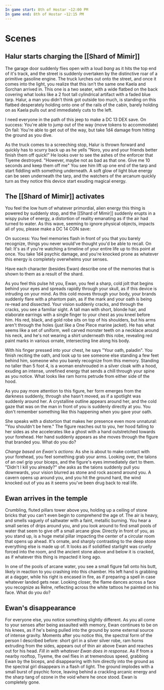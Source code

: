 ```yaml
---
In game start: 8th of Hostar ~12:00 PM
In game end: 8th of Hostar ~12:15 PM
---
```

# Scenes

## Halur starts charging the [[Shard of Mimir]]
The garage door suddenly flies open with a loud *bang* as it hits the top end of it's track, and the street is suddenly overtaken by the distinctive roar of a primitive gasoline engine. The truck lurches out onto the street, and once it comes into the light, you realize that this isn't the same one Kaela and Sorchan arrived in. This one is a two seater, with a wide flatbed on the back covering what looks like a 2 foot tall cylindrical artifact with a faded blue tarp. Halur, a man you didn't think got outside too much, is standing on this flatbed desperately holding onto one of the rails of the cabin, barely holding on as Kaela pulls out and immediately cuts to the left. 

I need everyone in the path of this jeep to make a DC 13 DEX save. 
On success: You're able to jump out of the way (move tokens to accommodate)
On fail: You're able to get out of the way, but take 1d4 damage from hitting the ground as you dive.

As the truck comes to a screeching stop, Halur is thrown forward and quickly has to scurry back up as he yells "Noro, you and your friends better finish them off quick!" He looks over to see the ashes of the enforcer that Tiyeme destroyed. "However, maybe not as bad as that one. Give me 10 seconds and keep them off me" You see him lift up one end of the tarp and start fiddling with something underneath. A soft glow of light blue energy can be seen underneath the tarp, and the watchers of the arcanum quickly turn as they notice this device start exuding magical energy.


## The [[Shard of Mimir]] activates
You feel the low hum of whatever primordial, alien energy this thing is powered by suddenly stop, and the [[Shard of Mimir]] suddenly erupts in a wispy pulse of energy, a distortion of reality emanating as if the air had turned to water. As this wave, seeming to ignore physical objects, impacts all of you, please make a DC 14 CON save:

On success: You feel memories flash in front of you that you barely recognize, things you never would've thought you'd be able to recall.
On fail: It's as if you're watching a timeline of your entire life up to this point at once. You take 1d4 psychic damage, and you're knocked prone as whatever this energy is completely overwhelms your senses.

Have each character (besides Ewan) describe one of the memories that is shown to them as a result of the shard.

As you feel this pulse hit you, Ewan, you feel a sharp, cold jolt that begins behind your eyes and spreads rapidly through your skull, as if this device is intruding on your mind. As this cold moves through your body, your brands suddenly flare with a phantom pain, as if the mark and your oath is being re-read and dissected. Your vision suddenly cracks, and through the cracks, you see a familiar sight. A tall man with short, blonde hair, and elaborate earrings with a single finger to your chest as you kneel before him. His red, black, and gold robe sits on top of his shoulders, but his arms aren't through the holes (just like a One Piece marine jacket). He has what seems like a set of uniform, well carved monster teeth on a necklace around his neck, and he's not wearing a shirt underneath this robe, revealing red paint marks in various ornate, intersecting line along his body. 

With his finger pressed into your chest, he says "Your oath, paladin". You finish reciting the oath, and look up to see someone else standing a few feet behind him, someone who you barely recognize from this memory. Standing no taller than 5 foot 4, is a woman enshrouded in a silver cloak with a hood, exuding an intense, unrefined energy that sends a chill through your spine as you notice. What looks like ram horns petrude from either side of the hood.

As you pay more attention to this figure, her form emerges from the darkness suddenly, through she hasn't moved, as if a spotlight was suddenly around her. A crystalline outline appears around her, and the cold gaze that was on the man in front of you is suddenly directly at you. You don't remember something like this happening when you gave your oath.

She speaks with a distortion that makes her presence even more unnatural: "You shouldn't be here." The figure reaches out to you, her hood falling to her sides as she accelerates like a ghost with a hand outstretched towards your forehead. Her hand suddenly appears as she moves through the figure that branded you. What do you do?

*Change based on Ewan's actions:* As she is about to make contact with your forehead, you feel something grab your arms. Looking over, the talons of an owl grip your biceps, and the figure's eyes immediately dart to them. "Didn't I kill you already?" she asks as the talons suddenly pull you downwards, your vision blurred as stone and rock ascend around you. A cavern opens up around you, and you hit the ground hard, the wind knocked out of you as it seems you've been drug back to real life. 

## Ewan arrives in the temple
Crumbling, fluted pillars tower above you, holding up a ceiling of stone bricks that you can't even begin to comprehend the age of. The air is heavy, and smells vaguely of saltwater with a faint, metallic burning. You hear a small series of drips around you, and you look around to find small pools of water that seem to give off a small arcane glow. Directly in front of you, as you stand up, is a huge metal pillar impacting the center of a circular room that opens up ahead. It's ornate, and sharply contrasting to the deep stone everything else is made up of. It looks as if solidified starlight was cruelly forced into the room, and the ancient stone above and below it is cracked, as if whatever this thing is impacted it long ago.

In one of the pools of arcane water, you see a small figure fall onto his butt, likely in reaction to you crashing into this chamber. His left hand is grabbing at a dagger, while his right is encased in fire, as if preparing a spell in case whatever landed gets near. Looking closer, the flame dances across a face you recognize as Relne, reflecting across the white tattoos he painted on his face. What do you do?

## Ewan's disappearance
For everyone else, you notice something slightly different. As you all come to your senses after being assaulted with memory, Ewan continues to be on his knees, as if he's being pulled into the ground by some external source of intense gravity. Moments after you notice this, the spectral form of the person I described before: short girl in a silver silver robe, ram horns extruding from the sides, appears out of thin air above Ewan and reaches out for his head. *Fill in with whatever Ewan does in response*. As if from a nearby rooftop, Tiyeme, the owl flies in at tremendous speed, grabbing Ewan by the biceps, and disappearing with him directly into the ground as the spectral girl disappears in a flash of light. The ground implodes with a small burst of psychic force, leaving behind a crackling arcanic energy and the sharp tang of ozone in the void where he once stood. Ewan is completely gone.

